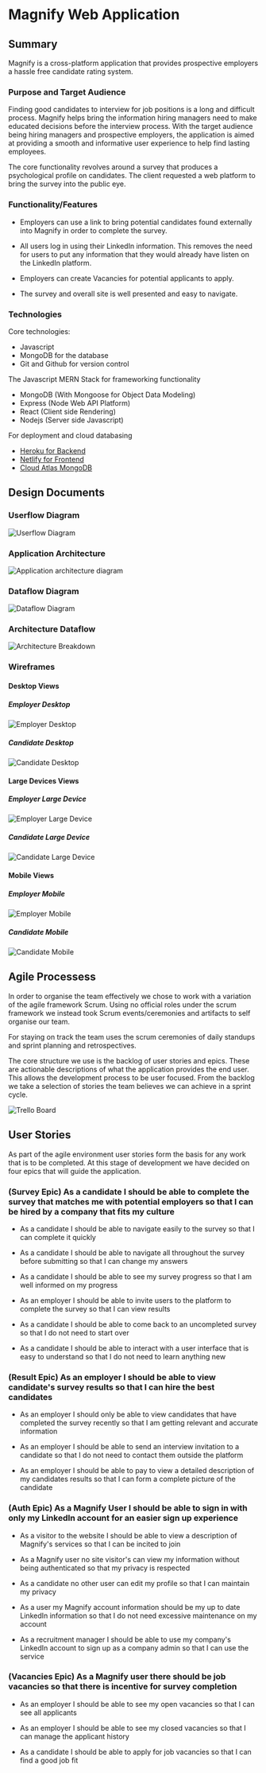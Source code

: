 # Magnify Web Application

## Summary

Magnify is a cross-platform application that provides prospective employers a hassle free candidate rating system.

### Purpose and Target Audience

Finding good candidates to interview for job positions is a long and difficult process. Magnify helps bring the information hiring managers need to make educated decisions before the interview process. With the target audience being hiring managers and prospective employers, the application is aimed at providing a smooth and informative user experience to help find lasting employees.

The core functionality revolves around a survey that produces a psychological profile on candidates. The client requested a web platform to bring the survey into the public eye.

### Functionality/Features

- Employers can use a link to bring potential candidates found externally into Magnify in order to complete the survey.

- All users log in using their LinkedIn information. This removes the need for users to put any information that they would already have listen on the LinkedIn platform.

- Employers can create Vacancies for potential applicants to apply.

- The survey and overall site is well presented and easy to navigate.

### Technologies

Core technologies:

- Javascript
- MongoDB for the database
- Git and Github for version control

The Javascript MERN Stack for frameworking functionality

- MongoDB (With Mongoose for Object Data Modeling)
- Express (Node Web API Platform)
- React (Client side Rendering)
- Nodejs (Server side Javascript)

For deployment and cloud databasing

- [Heroku for Backend](https://www.heroku.com/)
- [Netlify for Frontend](https://www.netlify.com/)
- [Cloud Atlas MongoDB](https://www.mongodb.com/cloud/atlas)

## Design Documents

### Userflow Diagram

![Userflow Diagram](./docs/userflow-diagram.png)

### Application Architecture

![Application architecture diagram](./docs/application-architecture-diagram.png)



### Dataflow Diagram

![Dataflow Diagram](./docs/data-flow-diagram.jpg)

### Architecture Dataflow

![Architecture Breakdown](./docs/architecture-breakdown.jpg)

### Wireframes

#### Desktop Views

##### Employer Desktop

![Employer Desktop](./docs/employer-desktop.png)

##### Candidate Desktop

![Candidate Desktop](./docs/employee-desktop.png)

#### Large Devices Views

##### Employer Large Device

![Employer Large Device](./docs/large-employer.png)

##### Candidate Large Device

![Candidate Large Device](./docs/large-employee.png)

#### Mobile Views

##### Employer Mobile

![Employer Mobile](./docs/employer-mobile.png)

##### Candidate Mobile

![Candidate Mobile](./docs/employee-mobile.png)

## Agile Processess

In order to organise the team effectively we chose to work with a variation of the agile framework Scrum. Using no official roles under the scrum framework we instead took Scrum events/ceremonies and artifacts to self organise our team. 

For staying on track the team uses the scrum ceremonies of daily standups and sprint planning and retrospectives. 

The core structure we use is the backlog of user stories and epics. These are actionable descriptions of what the application provides the end user. This allows the development process to be user focused. From the backlog we take a selection of stories the team believes we can achieve in a sprint cycle.


![Trello Board](./docs/trello-screenshot.png)


## User Stories

As part of the agile environment user stories form the basis for any work that is to be completed. At this stage of development we have decided on four epics that will guide the application.

### (Survey Epic) As a candidate I should be able to complete the survey that matches me with potential employers so that I can be hired by a company that fits my culture

- As a candidate I should be able to navigate easily to the survey so that I can complete it quickly

- As a candidate I should be able to navigate all throughout the survey before submitting so that I can change my answers

- As a candidate I should be able to see my survey progress so that I am well informed on my progress

- As an employer I should be able to invite users to the platform to complete the survey so that I can view results

- As a candidate I should be able to come back to an uncompleted survey so that I do not need to start over

- As a candidate I should be able to interact with a user interface that is easy to understand so that I do not need to learn anything new

### (Result Epic) As an employer I should be able to view candidate's survey results so that I can hire the best candidates

- As an employer I should only be able to view candidates that have completed the survey recently so that I am getting relevant and accurate information

- As an employer I should be able to send an interview invitation to a candidate so that I do not need to contact them outside the platform

- As an employer I should be able to pay to view a detailed description of my candidates results so that I can form a complete picture of the candidate

### (Auth Epic) As a Magnify User I should be able to sign in with only my LinkedIn account for an easier sign up experience

- As a visitor to the website I should be able to view a description of Magnify's services so that I can be incited to join

- As a Magnify user no site visitor's can view my information without being authenticated so that my privacy is respected

- As a candidate no other user can edit my profile so that I can maintain my privacy

- As a user my Magnify account information should be my up to date LinkedIn information so that I do not need excessive maintenance on my account

- As a recruitment manager I should be able to use my company's LinkedIn account to sign up as a company admin so that I can use the service

### (Vacancies Epic) As a Magnify user there should be job vacancies so that there is incentive for survey completion

- As an employer I should be able to see my open vacancies so that I can see all applicants

- As an employer I should be able to see my closed vacancies so that I can manage the applicant history

- As a candidate I should be able to apply for job vacancies so that I can find a good job fit
